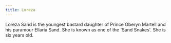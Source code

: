 ```yaml
---
title: Loreza
---
```


Loreza Sand is the youngest bastard daughter of Prince Oberyn Martell and his paramour Ellaria Sand. She is known as one of the 'Sand Snakes'. She is six years old.


